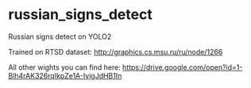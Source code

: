 # russian_signs_detect
Russian signs detect on YOLO2

Trained on RTSD dataset: http://graphics.cs.msu.ru/ru/node/1266

All other wights you can find here: https://drive.google.com/open?id=1-Blh4rAK326rqIkpZe1A-IyigJdHB1In
